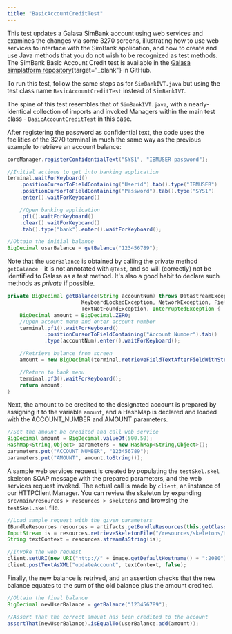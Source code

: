 ```yaml
---
title: "BasicAccountCreditTest"
---
```


This test updates a Galasa SimBank account using web services and examines the changes via some 3270 screens, illustrating how to use web services to interface with the SimBank application, and how to create and use Java methods that you do not wish to be recognized as test methods. The SimBank Basic Account Credit test is available in the [Galasa simplatform repository](https://github.com/galasa-dev/simplatform/blob/main/galasa-simbank-tests/dev.galasa.simbank.tests/src/main/java/dev/galasa/simbank/tests/BasicAccountCreditTest.java){target="_blank"} in GitHub. 

To run this test, follow the same steps as for `SimBankIVT.java` but using the test class name `BasicAccountCreditTest` instead of `SimBankIVT`. 

The spine of this test resembles that of `SimBankIVT.java`, with a nearly-identical collection of imports and invoked Managers within the main test class - `BasicAccountCreditTest` in this case.

After registering the password as confidential text, the code uses the facilities of the 3270 terminal in much the same way as the previous example to retrieve an account balance:

```java
coreManager.registerConfidentialText("SYS1", "IBMUSER password");

//Initial actions to get into banking application
terminal.waitForKeyboard()
    .positionCursorToFieldContaining("Userid").tab().type("IBMUSER")
    .positionCursorToFieldContaining("Password").tab().type("SYS1")
    .enter().waitForKeyboard()

    //Open banking application
    .pf1().waitForKeyboard()
    .clear().waitForKeyboard()
    .tab().type("bank").enter().waitForKeyboard();

//Obtain the initial balance
BigDecimal userBalance = getBalance("123456789");
```

Note that the `userBalance` is obtained by calling the private method `getBalance` - it is not annotated with `@Test`, and so will (correctly) not be identified to Galasa as a test method. It's also a good habit to declare such methods as *private* if possible.

```java
private BigDecimal getBalance(String accountNum) throws DatastreamException, TimeoutException,
                        KeyboardLockedException, NetworkException, FieldNotFoundException,
                        TextNotFoundException, InterruptedException {
    BigDecimal amount = BigDecimal.ZERO;
    //Open account menu and enter account number
    terminal.pf1().waitForKeyboard()
            .positionCursorToFieldContaining("Account Number").tab()
            .type(accountNum).enter().waitForKeyboard();

    //Retrieve balance from screen
    amount = new BigDecimal(terminal.retrieveFieldTextAfterFieldWithString("Balance").trim());

    //Return to bank menu
    terminal.pf3().waitForKeyboard();
    return amount;
}
```

Next, the amount to be credited to the designated account is prepared by assigning it to the variable `amount`, and a HashMap is declared and loaded with the ACCOUNT_NUMBER and AMOUNT parameters.

```java
//Set the amount be credited and call web service
BigDecimal amount = BigDecimal.valueOf(500.50);
HashMap<String,Object> parameters = new HashMap<String,Object>();
parameters.put("ACCOUNT_NUMBER", "123456789");
parameters.put("AMOUNT", amount.toString());
```

A sample web services request is created by populating the `testSkel.skel` skeleton SOAP message with the prepared parameters, and the web services request invoked. The actual call is made by `client`, an instance of our HTTPClient Manager. You can review the skeleton by expanding `src/main/resources > resources > skeletons` and browsing the `testSkel.skel` file.

```java
//Load sample request with the given parameters
IBundleResources resources = artifacts.getBundleResources(this.getClass());
InputStream is = resources.retrieveSkeletonFile("/resources/skeletons/testSkel.skel", parameters);
String textContext = resources.streamAsString(is);

//Invoke the web request
client.setURI(new URI("http://" + image.getDefaultHostname() + ":2080"));
client.postTextAsXML("updateAccount", textContext, false);
```
Finally, the new balance is retrived, and an assertion checks that the new balance equates to the sum of the old balance plus the amount credited.
```java
//Obtain the final balance
BigDecimal newUserBalance = getBalance("123456789");

//Assert that the correct amount has been credited to the account
assertThat(newUserBalance).isEqualTo(userBalance.add(amount));
```
